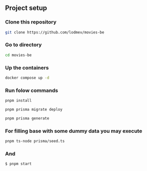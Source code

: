 ## Project setup
### Clone this repository
```bash
git clone https://github.com/lodmev/movies-be
```
### Go to directory
```bash
cd movies-be
```
### Up the containers 
```bash
docker compose up -d
```
### Run folow commands 
```bash
pnpm install
```
```bash
pnpm prisma migrate deploy
```
```bash
pnpm prisma generate
```
### For filling base with some dummy data you may execute
```bash
pnpm ts-node prisma/seed.ts
```
### And
```bash
$ pnpm start
```



